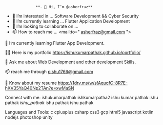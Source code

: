


                  **- 👋 Hi, I’m @asherfraz**
- 👀 I’m interested in ... Software Development && Cyber Security
- 🌱 I’m currently learning ... Flutter Application Development 
- 💞️ I’m looking to collaborate on ... 
- 📫 How to reach me ... <mail:to=" asherfraz@gmail.com ">



🌱 I’m currently learning Flutter App Development.

👨‍💻 Here is my portfolio https://ishukumarpathak.github.io/portfolio/

💬 Ask me about Web Development and other development Skills.

📫 reach me through pishu1766@gmail.com

📄 Know about my resume https://1drv.ms/w/s!AquofC-8R7E-hXV35YaQ40Np2TAn?e=xwMaSN

Connect with me:
ishukumarpathak ishkumarpatha2 ishu kumar pathak ishu pathak _ishu_pathak_ ishu pathak ishu pathak

Languages and Tools:
c cplusplus csharp css3 gcp html5 javascript kotlin nodejs photoshop unity


<!---
asherfraz/asherfraz is a ✨ special ✨ repository because its `README.md` (this file) appears on your GitHub profile.
You can click the Preview link to take a look at your changes.
--->
